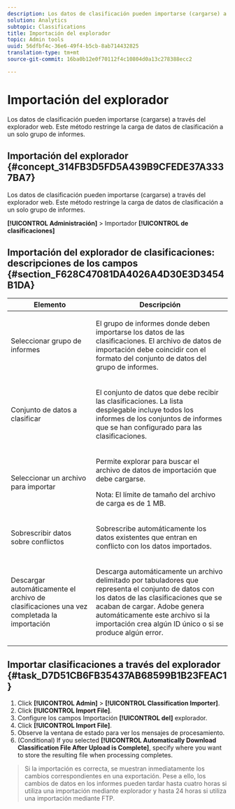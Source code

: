 ```yaml
---
description: Los datos de clasificación pueden importarse (cargarse) a través del explorador web. Este método restringe la carga de datos de clasificación a un solo grupo de informes.
solution: Analytics
subtopic: Classifications
title: Importación del explorador
topic: Admin tools
uuid: 56dfbf4c-36e6-49f4-b5cb-8ab714432825
translation-type: tm+mt
source-git-commit: 16ba0b12e0f70112f4c10804d0a13c278388ecc2

---
```



# Importación del explorador

Los datos de clasificación pueden importarse (cargarse) a través del explorador web. Este método restringe la carga de datos de clasificación a un solo grupo de informes.

## Importación del explorador {#concept_314FB3D5FD5A439B9CFEDE37A3337BA7}

Los datos de clasificación pueden importarse (cargarse) a través del explorador web. Este método restringe la carga de datos de clasificación a un solo grupo de informes.

**[!UICONTROL Administración]** &gt; Importador **[!UICONTROL de clasificaciones]**

## Importación del explorador de clasificaciones: descripciones de los campos {#section_F628C47081DA4026A4D30E3D3454B1DA}

<table id="table_7FC7E510E7E74C2D9E8F316C5C6B66DB"> 
 <thead> 
  <tr> 
   <th colname="col1" class="entry"> Elemento </th> 
   <th colname="col2" class="entry"> Descripción </th> 
  </tr> 
 </thead>
 <tbody> 
  <tr> 
   <td colname="col1"> Seleccionar grupo de informes </td> 
   <td colname="col2"> <p>El grupo de informes donde deben importarse los datos de las clasificaciones. El archivo de datos de importación debe coincidir con el formato del conjunto de datos del grupo de informes. </p> </td> 
  </tr> 
  <tr> 
   <td colname="col1"> Conjunto de datos a clasificar </td> 
   <td colname="col2"> <p>El conjunto de datos que debe recibir las clasificaciones. La lista desplegable incluye todos los informes de los conjuntos de informes que se han configurado para las clasificaciones. </p> </td> 
  </tr> 
  <tr> 
   <td colname="col1"> Seleccionar un archivo para importar </td> 
   <td colname="col2"> <p>Permite explorar para buscar el archivo de datos de importación que debe cargarse. </p> <p>Nota: El límite de tamaño del archivo de carga es de 1 MB. </p> </td> 
  </tr> 
  <tr> 
   <td colname="col1"> Sobrescribir datos sobre conflictos </td> 
   <td colname="col2"> <p>Sobrescribe automáticamente los datos existentes que entran en conflicto con los datos importados. </p> </td> 
  </tr> 
  <tr> 
   <td colname="col1"> Descargar automáticamente el archivo de clasificaciones una vez completada la importación </td> 
   <td colname="col2"> <p>Descarga automáticamente un archivo delimitado por tabuladores que representa el conjunto de datos con los datos de las clasificaciones que se acaban de cargar. Adobe genera automáticamente este archivo si la importación crea algún ID único o si se produce algún error. </p> </td> 
  </tr> 
 </tbody> 
</table>

## Importar clasificaciones a través del explorador {#task_D7D51CB6FB35437AB68599B1B23FEAC1}

<!-- 

t_upload_a_saint_data_file_via_web_browser.xml

 -->

1. Click **[!UICONTROL Admin]** &gt; **[!UICONTROL Classification Importer]**.
1. Click **[!UICONTROL Import File]**.
1. Configure los campos Importación **[!UICONTROL del]** explorador.
1. Click **[!UICONTROL Import File]**.
1. Observe la ventana de estado para ver los mensajes de procesamiento.
1. (Conditional) If you selected **[!UICONTROL Automatically Download Classification File After Upload is Complete]**, specify where you want to store the resulting file when processing completes.
>Si la importación es correcta, se muestran inmediatamente los cambios correspondientes en una exportación. Pese a ello, los cambios de datos en los informes pueden tardar hasta cuatro horas si utiliza una importación mediante explorador y hasta 24 horas si utiliza una importación mediante FTP.

